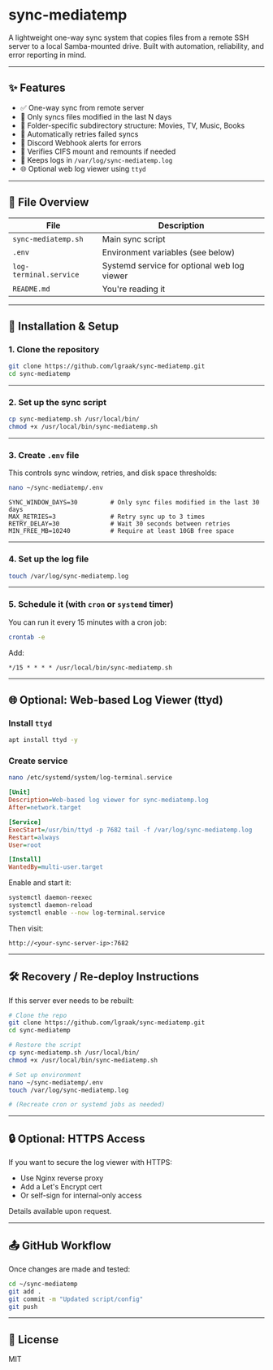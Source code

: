 # sync-mediatemp

A lightweight one-way sync system that copies files from a remote SSH server to a local Samba-mounted drive. Built with automation, reliability, and error reporting in mind.

---

## ✨ Features

- ✅ One-way sync from remote server
- 📅 Only syncs files modified in the last N days
- 📁 Folder-specific subdirectory structure: Movies, TV, Music, Books
- 🔁 Automatically retries failed syncs
- 💬 Discord Webhook alerts for errors
- 💽 Verifies CIFS mount and remounts if needed
- 🧠 Keeps logs in `/var/log/sync-mediatemp.log`
- 🌐 Optional web log viewer using `ttyd`

---

## 📁 File Overview

| File | Description |
|------|-------------|
| `sync-mediatemp.sh` | Main sync script |
| `.env` | Environment variables (see below) |
| `log-terminal.service` | Systemd service for optional web log viewer |
| `README.md` | You're reading it |

---

## 🔧 Installation & Setup

### 1. Clone the repository

```bash
git clone https://github.com/lgraak/sync-mediatemp.git
cd sync-mediatemp
```

---

### 2. Set up the sync script

```bash
cp sync-mediatemp.sh /usr/local/bin/
chmod +x /usr/local/bin/sync-mediatemp.sh
```

---

### 3. Create `.env` file

This controls sync window, retries, and disk space thresholds:

```bash
nano ~/sync-mediatemp/.env
```

```env
SYNC_WINDOW_DAYS=30         # Only sync files modified in the last 30 days
MAX_RETRIES=3               # Retry sync up to 3 times
RETRY_DELAY=30              # Wait 30 seconds between retries
MIN_FREE_MB=10240           # Require at least 10GB free space
```

---

### 4. Set up the log file

```bash
touch /var/log/sync-mediatemp.log
```

---

### 5. Schedule it (with `cron` or `systemd` timer)

You can run it every 15 minutes with a cron job:
```bash
crontab -e
```

Add:
```
*/15 * * * * /usr/local/bin/sync-mediatemp.sh
```

---

## 🌐 Optional: Web-based Log Viewer (ttyd)

### Install `ttyd`

```bash
apt install ttyd -y
```

### Create service

```bash
nano /etc/systemd/system/log-terminal.service
```

```ini
[Unit]
Description=Web-based log viewer for sync-mediatemp.log
After=network.target

[Service]
ExecStart=/usr/bin/ttyd -p 7682 tail -f /var/log/sync-mediatemp.log
Restart=always
User=root

[Install]
WantedBy=multi-user.target
```

Enable and start it:

```bash
systemctl daemon-reexec
systemctl daemon-reload
systemctl enable --now log-terminal.service
```

Then visit:

```
http://<your-sync-server-ip>:7682
```

---

## 🛠 Recovery / Re-deploy Instructions

If this server ever needs to be rebuilt:

```bash
# Clone the repo
git clone https://github.com/lgraak/sync-mediatemp.git
cd sync-mediatemp

# Restore the script
cp sync-mediatemp.sh /usr/local/bin/
chmod +x /usr/local/bin/sync-mediatemp.sh

# Set up environment
nano ~/sync-mediatemp/.env
touch /var/log/sync-mediatemp.log

# (Recreate cron or systemd jobs as needed)
```

---

## 🔒 Optional: HTTPS Access

If you want to secure the log viewer with HTTPS:
- Use Nginx reverse proxy
- Add a Let's Encrypt cert
- Or self-sign for internal-only access

Details available upon request.

---

## 📤 GitHub Workflow

Once changes are made and tested:

```bash
cd ~/sync-mediatemp
git add .
git commit -m "Updated script/config"
git push
```

---

## 🧾 License

MIT
